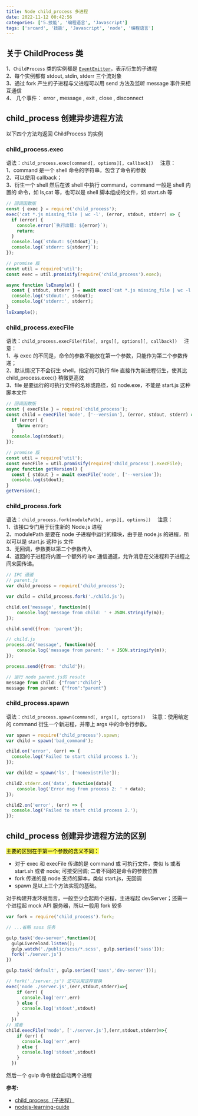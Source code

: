 ```yaml
---
title: Node child_process 多进程
date: 2022-11-12 00:42:56
categories: ['5.技能', '编程语言', 'Javascript']
tags: ['srcard', '技能', 'Javascript', 'node', '编程语言']
---
```

  
  
## 关于 ChildProcess 类

  
1、`ChildProcess` 类的实例都是 [`EventEmitter`](http://nodejs.cn/s/pGAddE)，表示衍生的子进程  
2、每个实例都有 stdout, stdin, stderr 三个流对象  
3、通过 fork 产生的子进程与父进程可以用 send 方法及监听 message 事件来相互通信  
4、 几个事件： error , message , exit , close , disconnect
<!--SR:!2025-01-09,496,250-->
  
  
## child_process 创建异步进程方法

以下四个方法均返回 ChildProcess 的实例
  
  
### child_process.exec  

  
语法：`child_process.exec(command[, options][, callback])  `
注意：  
1、command 是一个 shell 命令的字符串，包含了命令的参数  
2、可以使用 callback；  
3、衍生一个 shell 然后在该 shell 中执行 command，command 一般是 shell 内置的 命令，如 ls,cat 等，也可以是 shell 脚本组成的文件，如 start.sh 等
<!--SR:!2025-01-26,509,250-->

```js
// 回调函数版
const { exec } = require('child_process');
exec('cat *.js missing_file | wc -l', (error, stdout, stderr) => {
  if (error) {
    console.error(`执行出错: ${error}`);
    return;
  }
  console.log(`stdout: ${stdout}`);
  console.log(`stderr: ${stderr}`);
});

// promise 版
const util = require('util');
const exec = util.promisify(require('child_process').exec);

async function lsExample() {
  const { stdout, stderr } = await exec('cat *.js missing_file | wc -l');
  console.log('stdout:', stdout);
  console.log('stderr:', stderr);
}
lsExample();
```
  
  
###  child_process.execFile  

  
语法：`child_process.execFile(file[, args][, options][, callback])  `
注意：  
1、与 exec 的不同是，命令的参数不能放在第一个参数，只能作为第二个参数传递；  
2、默认情况下不会衍生 shell，指定的可执行 file 直接作为新进程衍生，使其比 child_process.exec() 稍微更高效  
3、file 是要运行的可执行文件的名称或路径，如 node.exe，不能是 start.js 这种脚本文件
<!--SR:!2025-04-15,462,230-->

```js
// 回调函数版
const { execFile } = require('child_process');
const child = execFile('node', ['--version'], (error, stdout, stderr) => {
  if (error) {
    throw error;
  }
  console.log(stdout);
});

// promise 版
const util = require('util');
const execFile = util.promisify(require('child_process').execFile);
async function getVersion() {
  const { stdout } = await execFile('node', ['--version']);
  console.log(stdout);
}
getVersion();
```
  
  
###  child_process.fork  

  
语法：`child_process.fork(modulePath[, args][, options])  `
注意：  
1、该接口专门用于衍生新的 Node.js 进程  
2、modulePath 是要在 node 子进程中运行的模块，由于是 node.js 的进程，所以可以是 start.js 这种 js 文件  
3、无回调，参数要以第二个参数传入  
4、返回的子进程将内置一个额外的 ipc 通信通道，允许消息在父进程和子进程之间来回传递。
<!--SR:!2024-11-06,447,250-->

```js
// IPC 通道
// parent.js
var child_process = require('child_process');

var child = child_process.fork('./child.js');

child.on('message', function(m){
    console.log('message from child: ' + JSON.stringify(m));
});

child.send({from: 'parent'});

// child.js
process.on('message', function(m){
    console.log('message from parent: ' + JSON.stringify(m));
});

process.send({from: 'child'});

// 运行 node parent.js的 result 
message from child: {"from":"child"}
message from parent: {"from":"parent"}
```
  
  
###  child_process.spawn  

  
语法：`child_process.spawn(command[, args][, options])  `
注意：使用给定的 command 衍生一个新进程，并带上 args 中的命令行参数。
<!--SR:!2024-12-25,480,250-->

```js
var spawn = require('child_process').spawn;
var child = spawn('bad_command');

child.on('error', (err) => {
  console.log('Failed to start child process 1.');
});

var child2 = spawn('ls', ['nonexistFile']);

child2.stderr.on('data', function(data){
    console.log('Error msg from process 2: ' + data);
});

child2.on('error', (err) => {
  console.log('Failed to start child process 2.');
});
```
  
  
## child_process 创建异步进程方法的区别

<mark style="background: #fefe00A6;">主要的区别在于第一个参数的含义不同：</mark>  
- 对于 exec 和 execFile 传递的是 command 或 可执行文件，类似 ls 或者 start.sh 或者 node; 可接受回调; 二者不同的是命令的参数位置  
- fork 传递的是 node 支持的脚本，类似 start.js，无回调  
- spawn 是以上三个方法实现的基础。

对于构建开发环境而言，一般至少会起两个进程，主进程起 devServer；还需一个进程起 mock API 服务器，所以一般用 fork 较多

```js
var fork = require('child_process').fork;

// ...省略 sass 任务

gulp.task('dev-server',function(){
  gulpLivereload.listen();
  gulp.watch('./public/scss/*.scss', gulp.series(['sass']));
  fork('./server.js')
})

gulp.task('default', gulp.series(['sass','dev-server']));

// fork('./server.js') 还可以用这样替换
exec('node ./server.js',(err,stdout,stderr)=>{
    if (err) {
      console.log('err',err)
    } else {
      console.log('stdout',stdout)
    }
  })
// 或者
child.execFile('node', ['./server.js'],(err,stdout,stderr)=>{
    if (err) {
      console.log('err',err)
    } else {
      console.log('stdout',stdout)
    }
  })
```

然后一个 gulp 命令就会启动两个进程

**参考:**

*   [child_process（子进程）](http://nodejs.cn/api/child_process.html#child_process_child_process)
*   [nodejs-learning-guide](https://github.com/chyingp/nodejs-learning-guide)